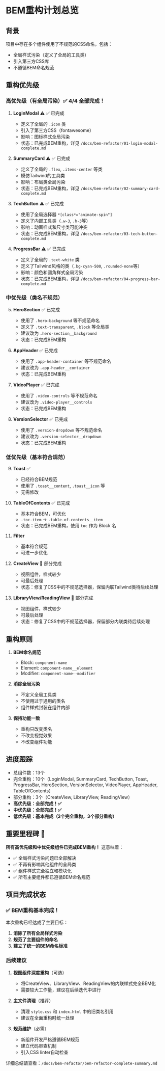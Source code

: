 # BEM重构计划总览

## 背景

项目中存在多个组件使用了不规范的CSS命名，包括：
- 全局样式污染（定义了全局的工具类）
- 引入第三方CSS库
- 不遵循BEM命名规范

## 重构优先级

### 高优先级（有全局污染）✅ 4/4 全部完成！

1. **LoginModal** ⚠️ ✅ 已完成
   - 定义了全局的 `.icon` 类
   - 引入了第三方CSS（fontawesome）
   - 影响：图标样式全局污染
   - 状态：已完成BEM重构，详见 `/docs/bem-refactor/01-login-modal-complete.md`

2. **SummaryCard** ⚠️ ✅ 已完成
   - 定义了全局的 `.flex`, `.items-center` 等类
   - 模仿Tailwind的工具类
   - 影响：布局类全局污染
   - 状态：已完成BEM重构，详见 `/docs/bem-refactor/02-summary-card-complete.md`

3. **TechButton** ⚠️ ✅ 已完成
   - 使用了全局选择器 `*[class*="animate-spin"]`
   - 定义了内部工具类（`.w-3`, `.h-3`等）
   - 影响：动画样式和尺寸类可能冲突
   - 状态：已完成BEM重构，详见 `/docs/bem-refactor/03-tech-button-complete.md`

4. **ProgressBar** ⚠️ ✅ 已完成
   - 定义了全局的 `.text-white` 类
   - 定义了Tailwind风格的类（`.bg-cyan-500`, `.rounded-none`等）
   - 影响：颜色和圆角样式全局污染
   - 状态：已完成BEM重构，详见 `/docs/bem-refactor/04-progress-bar-complete.md`

### 中优先级（类名不规范）

5. **HeroSection** ✅ 已完成
   - 使用了 `.hero-background` 等不规范命名
   - 定义了 `.text-transparent`, `.block` 等全局类
   - 建议改为 `.hero-section__background`
   - 状态：已完成BEM重构

6. **AppHeader** ✅ 已完成
   - 使用了 `.app-header-container` 等不规范命名
   - 建议改为 `.app-header__container`
   - 状态：已完成BEM重构

7. **VideoPlayer** ✅ 已完成
    - 使用了 `.video-controls` 等不规范命名
    - 建议改为 `.video-player__controls`
    - 状态：已完成BEM重构

8. **VersionSelector** ✅ 已完成
    - 使用了 `.version-dropdown` 等不规范命名
    - 建议改为 `.version-selector__dropdown`
    - 状态：已完成BEM重构

### 低优先级（基本符合规范）

9. **Toast** ✅
    - 已经符合BEM规范
    - 使用了 `.toast__content`, `.toast__icon` 等
    - 无需修改

10. **TableOfContents** ✅ 已完成
    - 基本符合BEM，可优化
    - `.toc-item` → `.table-of-contents__item`
    - 状态：已完成BEM重构，使用 `toc` 作为 Block 名

11. **Filter**
    - 基本符合规范
    - 可进一步优化

12. **CreateView** 🔶 部分完成
    - 视图组件，样式较少
    - 可最后处理
    - 状态：修复了CSS中的不规范选择器，保留内联Tailwind类待后续处理

13. **LibraryView/ReadingView** 🔶 部分完成
    - 视图组件，样式较少
    - 可最后处理
    - 状态：修复了CSS中的不规范选择器，保留部分内联类待后续处理

## 重构原则

1. **BEM命名规范**
   - Block: `component-name`
   - Element: `component-name__element`
   - Modifier: `component-name--modifier`

2. **消除全局污染**
   - 不定义全局工具类
   - 不使用过于通用的类名
   - 组件样式封装在组件内部

3. **保持功能一致**
   - 重构只改变类名
   - 不改变视觉效果
   - 不改变组件功能

## 进度跟踪

- 总组件数：13个
- 完全重构：10个（LoginModal, SummaryCard, TechButton, Toast, ProgressBar, HeroSection, VersionSelector, VideoPlayer, AppHeader, TableOfContents）
- 部分重构：3个（CreateView, LibraryView, ReadingView）
- **高优先级：全部完成！✅**
- **中优先级：全部完成！✅**
- **低优先级：基本完成（2个完全重构，3个部分重构）**

## 重要里程碑 🎉

**所有高优先级和中优先级组件已完成BEM重构！** 这意味着：
- ✅ 全局样式污染问题已全部解决
- ✅ 不再有影响其他组件的全局类
- ✅ 组件样式完全独立和模块化
- ✅ 所有主要组件都已遵循BEM命名规范

## 项目完成状态

### ✅ BEM重构基本完成！

本次重构已经达成了主要目标：
1. **消除了所有全局样式污染**
2. **规范了主要组件的命名**
3. **建立了统一的BEM命名标准**

### 后续建议

1. **视图组件深度重构**（可选）
   - 将CreateView、LibraryView、ReadingView的内联样式完全BEM化
   - 需要较大工作量，建议在后续迭代中进行

2. **主文件清理**（推荐）
   - 清理 `style.css` 和 `index.html` 中的旧类名引用
   - 建议在全面重构时统一处理

3. **规范维护**（必需）
   - 新组件开发严格遵循BEM规范
   - 建立代码审查机制
   - 引入CSS linter自动检查

详细总结请查看：`/docs/bem-refactor/bem-refactor-complete-summary.md` 